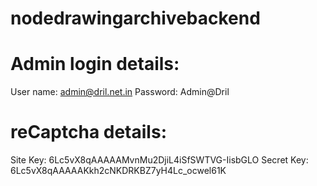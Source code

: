 # nodedrawingarchivebackend

Admin login details:
====================
User name: admin@dril.net.in
Password: Admin@Dril

reCaptcha details:
==================================
Site Key: 6Lc5vX8qAAAAAMvnMu2DjiL4iSfSWTVG-IisbGLO
Secret Key: 6Lc5vX8qAAAAAKkh2cNKDRKBZ7yH4Lc_ocwel61K